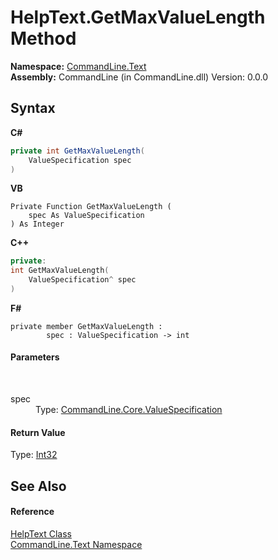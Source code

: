 # HelpText.GetMaxValueLength Method 
 

**Namespace:**&nbsp;<a href="N_CommandLine_Text">CommandLine.Text</a><br />**Assembly:**&nbsp;CommandLine (in CommandLine.dll) Version: 0.0.0

## Syntax

**C#**<br />
``` C#
private int GetMaxValueLength(
	ValueSpecification spec
)
```

**VB**<br />
``` VB
Private Function GetMaxValueLength ( 
	spec As ValueSpecification
) As Integer
```

**C++**<br />
``` C++
private:
int GetMaxValueLength(
	ValueSpecification^ spec
)
```

**F#**<br />
``` F#
private member GetMaxValueLength : 
        spec : ValueSpecification -> int 

```


#### Parameters
&nbsp;<dl><dt>spec</dt><dd>Type: <a href="T_CommandLine_Core_ValueSpecification">CommandLine.Core.ValueSpecification</a><br /></dd></dl>

#### Return Value
Type: <a href="https://docs.microsoft.com/dotnet/api/system.int32" target="_blank">Int32</a>

## See Also


#### Reference
<a href="T_CommandLine_Text_HelpText">HelpText Class</a><br /><a href="N_CommandLine_Text">CommandLine.Text Namespace</a><br />